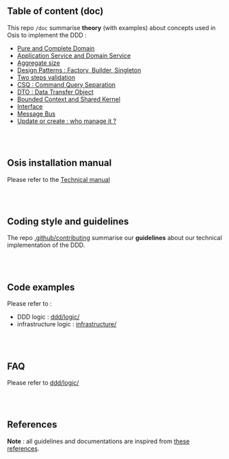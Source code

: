 
## Table of content (doc)

This repo `/doc` summarise **theory** (with examples) about concepts used in Osis to implement the DDD : 

- [Pure and Complete Domain](domain_purity_and_completeness.md)
- [Application Service and Domain Service](application_service_vs_domain_service.md)
- [Aggregate size](aggregate_size.md)
- [Design Patterns : Factory, Builder, Singleton](patterns_factory_builder_singleton.md)
- [Two steps validation](two_steps_validation.md)
- [CSQ : Command Query Separation](CQS_command_query_separation.md)
- [DTO : Data Transfer Object](dto.md)
- [Bounded Context and Shared Kernel](bounded_context_and_shared_kernel.md)
- [Interface](interface.md)
- [Message Bus](messages_bus.md)
- [Update or create : who manage it ?](update_or_create.md)


<br/><br/>


## Osis installation manual

Please refer to the [Technical manual](https://github.com/uclouvain/osis/blob/dev/doc/technical-manual.adoc#osis-technical-manual)


<br/><br/>


## Coding style and guidelines

The repo [.github/contributing](https://github.com/uclouvain/osis/blob/dev/.github/CONTRIBUTING.md) summarise our **guidelines** about our technical implementation of the DDD.


<br/><br/>


## Code examples

Please refer to : 
- DDD logic : [ddd/logic/](https://github.com/uclouvain/osis/tree/dev/ddd)
- infrastructure logic : [infrastructure/](https://github.com/uclouvain/osis/tree/dev/infrastructure)


<br/><br/>


## FAQ

Please refer to [ddd/logic/](https://github.com/uclouvain/osis/blob/dev/.github/faq.md)


<br/><br/>


## References

**Note** : all guidelines and documentations are inspired from [these references](https://github.com/uclouvain/osis/blob/dev/.github/references.md).


<br/><br/>

